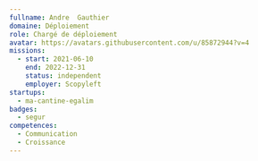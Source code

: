 ```yaml
---
fullname: Andre  Gauthier
domaine: Déploiement
role: Chargé de déploiement
avatar: https://avatars.githubusercontent.com/u/85872944?v=4
missions:
  - start: 2021-06-10
    end: 2022-12-31
    status: independent
    employer: Scopyleft
startups:
  - ma-cantine-egalim
badges:
  - segur
competences:
  - Communication
  - Croissance
---
```

